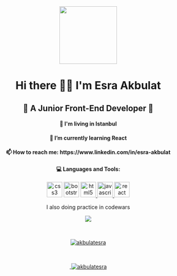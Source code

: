 <div align=center>
    <img src="https://media4.giphy.com/media/rsUGLKwgSvSxmq1VrZ/giphy.gif?cid=ecf05e4772d3hhuiq4mxzk55ef08uiao3j67aiu1ab1gw2ib&rid=giphy.gif&ct=s"
        width="150" />
<br>
<h1 align=center>Hi there 👋🏻 I'm Esra Akbulat</h1>
<h2>🧩 A Junior Front-End Developer 🧩 </h2>
<h4>🏡 I'm living in Istanbul </h4>
<h4>🤖 I’m currently learning React</h3>
<h4>📫 How to reach me: https://www.linkedin.com/in/esra-akbulat</h3>
<h4>💻 Languages and Tools:</h3>
<p>
    <a href="https://www.w3schools.com/css/" target="_blank"><img
            src="https://cdn-icons-png.flaticon.com/512/732/732190.png" alt="css3" width="40" height="40" /></a>
    <a href="https://getbootstrap.com/" target="_blank"><img
            src="https://cdn-icons-png.flaticon.com/512/5968/5968672.png" alt="bootstrap" width="40" height="40"></a>
    <a href="https://www.w3schools.com/html/" target="_blank"><img
            src="https://cdn-icons-png.flaticon.com/512/732/732212.png" alt="html5" width="40" height="40" /> </a>
    <a href="https://developer.mozilla.org/en-US/docs/Web/JavaScript" target="_blank"><img
            src="https://www.freepnglogos.com/uploads/javascript-png/javascript-vector-logo-yellow-png-transparent-javascript-vector-12.png"
            alt="javascript" width="40" height="40" /> </a>
    <a href="https://reactjs.org/" target="_blank"><img
            src="https://upload.wikimedia.org/wikipedia/commons/thumb/a/a7/React-icon.svg/2300px-React-icon.svg.png"
            alt="react" width="40" height="40" /> </a>
</p>
<p> I also doing practice in codewars </p>
<p align="center"> <a href="https://www.codewars.com/users/akbulatesra/" target="_blank"><img align="center" src="https://www.codewars.com/users/akbulatesra/badges/large" /> </p>
<br>  
<p align="center"><img align="center" src="https://github-readme-stats.vercel.app/api/top-langs?username=akbulatesra&show_icons=true&locale=en&layout=compact&theme=onedark" alt="akbulatesra" /></p>
<br>
<p align="center">&nbsp;<img align="center" src="https://github-readme-stats.vercel.app/api?username=akbulatesra&show_icons=true&locale=en&theme=onedark" alt="akbulatesra" /></p>

</div>

